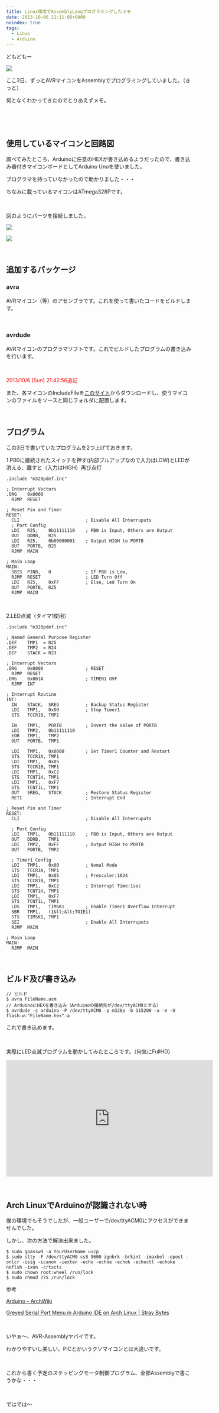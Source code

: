 ```yaml
---
title: Linux環境でAssemblyLangプログラミングしたメモ
date: 2013-10-06 21:11:08+0900
noindex: true
tags:
  - Linux
  - Arduino
---
```

<p>どもどもー</p><p><img src="https://lh3.googleusercontent.com/-fFh3rCgGq9g/UlFSJC09C-I/AAAAAAAACpw/rmMps_jgNy4/s640/IMG_1127.JPG" /></p>
<p>ここ3日、ずっとAVRマイコンをAssemblyでプログラミングしていました。<span class="fontsize1">（きっと）</span></p>
<p>何となくわかってきたのでとりあえずメモ。</p>
<p>&nbsp;</p>
<!--more-->
<p>&nbsp;</p>
<h2>使用しているマイコンと回路図</h2>
<p>調べてみたところ、Arduinoに任意のHEXが書き込めるようだったので、書き込み器付きマイコンボードとしてArduino Unoを使いました。</p>
<p>プログラマを持っていなかったので助かりました・・・</p>
<p>ちなみに載っているマイコンはATmega328Pです。</p>
<p>&nbsp;</p>
<p>図のようにパーツを接続しました。</p>
<p><img src="https://lh3.googleusercontent.com/-Ho2irIwLDKM/UlFRzc2ArII/AAAAAAAACpo/i4w3oCKcjnU/s640/IMG_1125.JPG" /></p>
<p><img src="https://lh3.googleusercontent.com/-urAHq4AQKEM/UlFRc4ZG1cI/AAAAAAAACpg/n5tVlJuu6h0/s640/IMG_1141.JPG" /></p>
<p>&nbsp;</p>
<h2>追加するパッケージ</h2>
<h3>avra</h3>
<p>AVRマイコン（等）のアセンブラです。これを使って書いたコードをビルドします。</p>
<p>&nbsp;</p>
<h3>avrdude</h3>
<p>AVRマイコンのプログラマソフトです。これでビルドしたプログラムの書き込みを行います。</p>
<p>&nbsp;</p>
<p><span class="fontsize6"><span style="color:red;">2013/10/6 (Sun) 21:42:56追記</span></span></p>
<p>また、各マイコンのIncludeFileを<a href="http://members.ziggo.nl/electro1/avr/definitions.htm">このサイト</a>からダウンロードし、使うマイコンのファイルをソースと同じフォルダに配置します。</p>
<p>&nbsp;</p>
<h2>プログラム</h2>
<p>この3日で書いていたプログラムを2つ上げておきます。</p>
<p>1.PB0に接続されたスイッチを押す(内部プルアップなので入力はLOW)とLEDが消える、離すと（入力はHIGH）再び点灯</p>

```
.include "m328pdef.inc"

; Interrupt Vectors
.ORG    0x0000
  RJMP  RESET

; Reset Pin and Timer
RESET:
  CLI                         ; Disable All Interruputs
  ; Port Config
  LDI   R25,    0b11111110    ; PB0 is Input, Others are Output
  OUT   DDRB,   R25
  LDI   R25,    0b00000001    ; Output HIGH to PORTB
  OUT   PORTB,  R25
  RJMP  MAIN

; Main Loop
MAIN:
  SBIS  PINB,   0             ; If PB0 is Low,
  RJMP  RESET                 ; LED Turn Off
  LDI   R25,    0xFF          ; Else, Led Turn On
  OUT   PORTB,  R25
  RJMP  MAIN
```

<p>&nbsp;</p>
<p>2.LED点滅（タイマ1使用）</p>

```
.include "m328pdef.inc"

; Named General Purpose Register
.DEF    TMP1  = R25
.DEF    TMP2  = R24
.DEF    STACK = R23

; Interrupt Vectors
.ORG    0x0000                ; RESET
  RJMP  RESET
.ORG    0x001A                ; TIMER1 OVF
  RJMP  INT

; Interrupt Routine
INT:
  IN    STACK,  SREG          ; Backup Status Register
  LDI   TMP1,   0x00          ; Stop Timer1
  STS   TCCR1B, TMP1

  IN    TMP1,   PORTB         ; Invert the Value of PORTB
  LDI   TMP2,   0b11111110
  EOR   TMP1,   TMP2
  OUT   PORTB,  TMP1

  LDI   TMP1,   0x0000        ; Set Timer1 Counter and Restart
  STS   TCCR1A, TMP1
  LDI   TMP1,   0x05
  STS   TCCR1B, TMP1
  LDI   TMP1,   0xC2
  STS   TCNT1H, TMP1
  LDI   TMP1,   0xF7
  STS   TCNT1L, TMP1
  OUT   SREG,   STACK         ; Restore Status Register
  RETI                        ; Interrupt End

; Reset Pin and Timer
RESET:
  CLI                         ; Disable All Interruputs

  ; Port Config
  LDI   TMP1,   0b11111110    ; PB0 is Input, Others are Output
  OUT   DDRB,   TMP1
  LDI   TMP2,   0xFF          ; Output HIGH to PORTB
  OUT   PORTB,  TMP2

  ; Timer1 Config
  LDI   TMP1,   0x00          ; Nomal Mode
  STS   TCCR1A, TMP1
  LDI   TMP1,   0x05          ; Prescaler:1024
  STS   TCCR1B, TMP1
  LDI   TMP1,   0xC2          ; Interrupt Time:1sec
  STS   TCNT1H, TMP1
  LDI   TMP1,   0xF7
  STS   TCNT1L, TMP1
  LDS   TMP1,   TIMSK1        ; Enable Timer1 Overflow Interrupt
  SBR   TMP1,   (1&lt;&lt;TOIE1)
  STS   TIMSK1, TMP1
  SEI                         ; Enable All Interruputs
  RJMP  MAIN

; Main Loop
MAIN:
  RJMP  MAIN
```

<p>&nbsp;</p>
<h2>ビルド及び書き込み</h2>

```
// ビルド
$ avra FileName.asm
// ArduinoにHEXを書き込み（Arduinoの接続先が/dev/ttyACM0とする）
$ avrdude -c arduino -P /dev/ttyACM0 -p m328p -b 115200 -u -e -U flash:w:"FileName.hex":a
```

<p>これで書き込めます。</p>
<p>&nbsp;</p>
<p>実際にLED点滅プログラムを動かしてみたところです。<span class="fontsize1">（何気にFullHD）</span></p>
<div class="video-container"><iframe width="560" height="315" src="https://www.youtube.com/embed/WMPZiEUmVdc?rel=0" frameborder="0" allowfullscreen></iframe></div>
<p>&nbsp;</p>
<h2>Arch LinuxでArduinoが認識されない時</h2>
<p>僕の環境でもそうでしたが、一般ユーザーで/dev/ttyACM0にアクセスができませんでした。</p>
<p>しかし、次の方法で解決出来ました。</p>

```
$ sudo gpasswd -a YourUserName uucp
$ sudo stty -F /dev/ttyACM0 cs8 9600 ignbrk -brkint -imaxbel -opost -onlcr -isig -icanon -iexten -echo -echoe -echok -echoctl -echoke noflsh -ixon -crtscts
$ sudo chown root:wheel /run/lock
$ sudo chmod 775 /run/lock
```

<p>参考</p>
<p><a href="https://wiki.archlinux.org/index.php/Arduino">Arduino - ArchWiki</a></p>
<p><a href="http://code.synchroverge.com/?p=99">Greyed Serial Port Menu in Arduino IDE on Arch Linux | Stray Bytes</a></p>
<p>&nbsp;</p>
<p>いやぁ〜、AVR-Assemblyヤバイです。</p>
<p>わかりやすいし美しい。PICとかいうクソマイコンとは大違いです。</p>
<p>&nbsp;</p>
<p>これから書く予定のステッピングモータ制御プログラム、全部Assemblyで書こうかな・・・</p>
<p>&nbsp;</p>
<p>ではでは〜</p>
